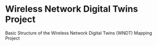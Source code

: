# Wireless Network Digital Twins Project

Basic Structure of the Wireless Network Digital Twins (WNDT) Mapping Project
